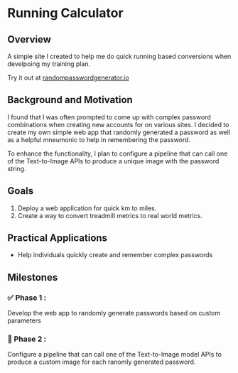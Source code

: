 # Running Calculator

## Overview
A simple site I created to help me do quick running based conversions when develpoing my training plan.

Try it out at [randompasswordgenerator.io](https://random-password-generator.io/)

## Background and Motivation

I found that I was often prompted to come up with complex password combinations when creating new accounts for on various sites. I decided to create my own simple web app that randomly generated a password as well as a helpful mneumonic to help in remembering the password. 

To enhance the functionality, I plan to configure a pipeline that can call one of the Text-to-Image APIs to produce a unique image with the password string.

## Goals

1. Deploy a web application for quick km to miles.
2. Create a way to convert treadmill metrics to real world metrics.

## Practical Applications

- Help individuals quickly create and remember complex passwords

## Milestones

### :white_check_mark: Phase 1 :
Develop the web app to randomly generate passwords based on custom parameters

### :white_square_button: Phase 2 :
Configure a pipeline that can call one of the Text-to-Image model APIs to produce a custom image for each ranomly generated password. 



